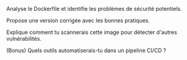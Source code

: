 Analyse le Dockerfile et identifie les problèmes de sécurité potentiels.

Propose une version corrigée avec les bonnes pratiques.

Explique comment tu scannerais cette image pour détecter d'autres vulnérabilités.

(Bonus) Quels outils automatiserais-tu dans un pipeline CI/CD ?

